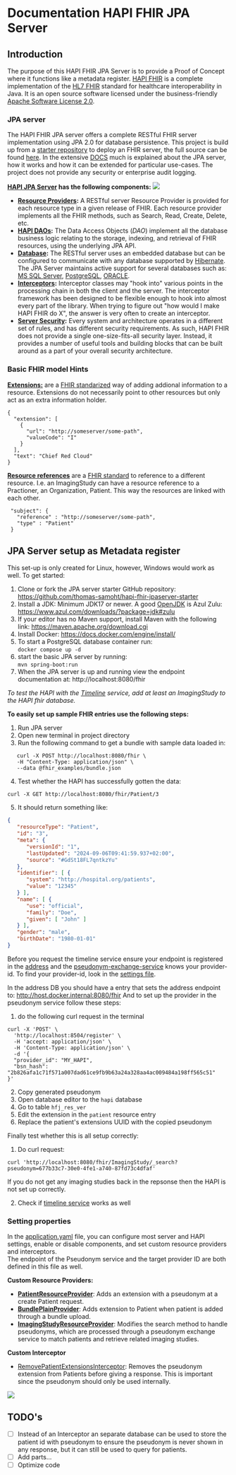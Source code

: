 # Documentation HAPI FHIR JPA Server

## Introduction
The purpose of this HAPI FHIR JPA Server is to provide a Proof of Concept where it functions like a metadata register. [HAPI FHIR](https://hapifhir.io/) is a complete implementation of the [HL7 FHIR](https://www.hl7.org/fhir/) standard for healthcare interoperability in Java. It is an open source software licensed under the business-friendly [Apache Software License 2.0](https://www.apache.org/licenses/LICENSE-2.0).

### JPA server
The HAPI FHIR JPA server offers a complete RESTful FHIR server implementation using JPA 2.0 for database persistence. This project is build up from a [starter repository](https://github.com/hapifhir/hapi-fhir-jpaserver-starter) to deploy an FHIR server, the full source can be found [here](https://github.com/hapifhir/hapi-fhir).
In the extensive [DOCS](https://hapifhir.io/hapi-fhir/docs/getting_started/introduction.html) much is explained about the JPA server, how it works and how it can be extended for particular use-cases. The project does not provide any security or enterprise audit logging.

**[HAPI JPA Server](https://hapifhir.io/hapi-fhir/docs/server_jpa/architecture.html) has the following components:** ![](https://lh7-rt.googleusercontent.com/docsz/AD_4nXdL7rKrfOpq7myofkaXeSW-Pv1i7pHQe53rX1v61pa_ls7IC6UL2JIKZ5Xtd8OEB31l3NRfjLBQvSW0qinkDcz-Jw500DjTRkHicwuIv3GzNl6Y3Ldz3mtII8FA-Arq2v1VLKxPWk_HKutRQL6C6j7AU41G?key=flRIJ62mIRWJ10ofPwigtw)
- **[Resource Providers](https://hapifhir.io/hapi-fhir/docs/server_plain/resource_providers.html):** A RESTful server Resource Provider is provided for each resource type in a given release of FHIR. Each resource provider implements all the FHIR methods, such as Search, Read, Create, Delete, etc.
- **[HAPI DAOs](https://hapifhir.io/hapi-fhir/apidocs/hapi-fhir-storage/ca/uhn/fhir/jpa/api/dao/IFhirResourceDao.html):** The Data Access Objects (_DAO_) implement all the database business logic relating to the storage, indexing, and retrieval of FHIR resources, using the underlying JPA API.
- **[Database](https://hapifhir.io/hapi-fhir/docs/server_jpa/database_support.html):** The RESTful server uses an embedded database but can be configured to communicate with any database supported by [Hibernate](https://hibernate.org/orm/). The JPA Server maintains active support for several databases such as: [MS SQL Server](https://www.microsoft.com/en-us/sql-server/sql-server-downloads), [PostgreSQL](https://www.postgresql.org/), [ORACLE](https://www.oracle.com/database/).
- **[Interceptors](https://hapifhir.io/hapi-fhir/docs/interceptors/interceptors.html):** Interceptor classes may "hook into" various points in the processing chain in both the client and the server. The interceptor framework has been designed to be flexible enough to hook into almost every part of the library. When trying to figure out "how would I make HAPI FHIR do X", the answer is very often to create an interceptor.
- **[Server Security](https://hapifhir.io/hapi-fhir/docs/security/introduction.html):** Every system and architecture operates in a different set of rules, and has different security requirements. As such, HAPI FHIR does not provide a single one-size-fits-all security layer. Instead, it provides a number of useful tools and building blocks that can be built around as a part of your overall security architecture.

### Basic FHIR model Hints
**[Extensions:](https://hapifhir.io/hapi-fhir/docs/model/profiles_and_extensions.html)** are a [FHIR standarized](https://www.hl7.org/fhir/extensibility.html) way of adding addional information to a resource. Extensions do not necessarily point to other resources but only act as an extra information holder.
```
{
  "extension": [
    {
      "url": "http://someserver/some-path",
      "valueCode": "I"
    }
  ],
  "text": "Chief Red Cloud"
}
```
**[Resource references](https://hapifhir.io/hapi-fhir/docs/model/working_with_resources.html)** are a [FHIR standard](https://www.hl7.org/fhir/references.html) to reference to a different resource. I.e. an ImagingStudy can have a resource reference to a Practioner, an Organization, Patient. This way the resources are linked with each other.
```
 "subject": {
   "reference" : "http://someserver/some-path",
   "type" : "Patient"
 }
```

## JPA Server setup as Metadata register
This set-up is only created for Linux, however, Windows would work as well.
To get started:
1. Clone or fork the JPA server starter GitHub repository: https://github.com/thomas-samoht/hapi-fhir-jpaserver-starter
2. Install a JDK: Minimum JDK17 or newer. A good [OpenJDK](https://openjdk.org/) is Azul Zulu: https://www.azul.com/downloads/?package=jdk#zulu
3. If your editor has no Maven support, install Maven with the following link: https://maven.apache.org/download.cgi
4. Install Docker: https://docs.docker.com/engine/install/
5. To start a PostgreSQL database container run: \
   `docker compose up -d`
6. start the basic JPA server by running: \
   `mvn spring-boot:run`
7. When the JPA server is up and running view the endpoint documentation at: http://localhost:8080/fhir


_To test the HAPI with the [Timeline](https://github.com/minvws/nl-irealisatie-zmodules-pgo-demo) service,
add at least an ImagingStudy to the HAPI fhir database._

**To easily set up sample FHIR entries use the following steps:**
1. Run JPA server
2. Open new terminal in project directory
3. Run the following command to get a bundle with sample data loaded in:

```curl
   curl -X POST http://localhost:8080/fhir \
   -H "Content-Type: application/json" \
   --data @fhir_examples/bundle.json
```

4. Test whether the HAPI has successfully gotten the data:

```curl 
curl -X GET http://localhost:8080/fhir/Patient/3
```

5. It should return something like:
```json
{
   "resourceType": "Patient",
   "id": "3",
   "meta": {
      "versionId": "1",
      "lastUpdated": "2024-09-06T09:41:59.937+02:00",
      "source": "#GdSt18FL7qntkzYu"
   },
   "identifier": [ {
      "system": "http://hospital.org/patients",
      "value": "12345"
   } ],
   "name": [ {
      "use": "official",
      "family": "Doe",
      "given": [ "John" ]
   } ],
   "gender": "male",
   "birthDate": "1980-01-01"
}
```

Before you request the timeline service ensure your endpoint is registered in the [address](https://github.com/minvws/nl-irealisatie-zmodules-addressing-register) and
the [pseudonym-exchange-service](https://github.com/minvws/nl-irealisatie-zmodules-pseudonym-service) knows your provider-id.
To find your provider-id, look in the [settings file](src/main/resources/application.yaml).

In the address DB you should have a entry that sets the address endpoint to: http://host.docker.internal:8080/fhir
And to set up the provider in the pseudonym service follow these steps:
1. do the following curl request in the terminal
```curl
curl -X 'POST' \
  'http://localhost:8504/register' \
  -H 'accept: application/json' \
  -H 'Content-Type: application/json' \
  -d '{
  "provider_id": "MY_HAPI",
  "bsn_hash": "2b826afa1c71f571a007dad61ce9fb9b63a24a328aa4ac009484a198ff565c51"
}'
```
2. Copy generated pseudonym
3. Open database editor to the `hapi` database
4. Go to table `hfj_res_ver`
5. Edit the extension in the `patient` resource entry
6. Replace the patient's extensions UUID with the copied pseudonym

Finally test whether this is all setup correctly:
1. Do curl request:
```curl
curl 'http://localhost:8080/fhir/ImagingStudy/_search?pseudonym=677b33c7-30e0-4fe1-a740-87fd73c4dfaf'
```
If you do not get any imaging studies back in the repsonse then the HAPI is not set up correctly.

2. Check if [timeline service](http://localhost:8500/) works as well

### Setting properties
In the [application.yaml](src/main/resources/application.yaml) file, you can configure most server and HAPI settings, enable or disable components, and set custom resource providers and interceptors.  
The endpoint of the Pseudonym service and the target provider ID are both defined in this file as well.

**Custom Resource Providers:**
- **[PatientResourceProvider](src/main/java/ca/uhn/fhir/jpa/starter/ResourceProvider/PatientResourceProvider.java)**: Adds an extension with a pseudonym at a create Patient request.
- **[BundlePlainProvider](src/main/java/ca/uhn/fhir/jpa/starter/ResourceProvider/BundlePlainProvider.java)**: Adds extension to Patient when patient is added through a bundle upload.
- **[ImagingStudyResourceProvider](src/main/java/ca/uhn/fhir/jpa/starter/ResourceProvider/ImagingStudyResourceProvider.java)**: Modifies the search method to handle pseudonyms, which are processed through a pseudonym exchange service to match patients and retrieve related imaging studies.

**Custom Interceptor**
- [RemovePatientExtensionsInterceptor](src/main/java/ca/uhn/fhir/jpa/starter/Interceptors/RemovePatientExtensionsInterceptor.java): Removes the pseudonym extension from Patients before giving a response. This is important since the pseudonym should only be used internally.

![](https://public.images.stashpad.live/wuSV7B9TYtAjBQB0Woh2v03a)

## TODO's
- [ ] Instead of an Interceptor an separate database can be used to store the patient id with pseudonym to ensure the pseudonym is never shown in any response, but it can still be used to query for patients.
- [ ] Add parts...
- [ ] Optimize code
